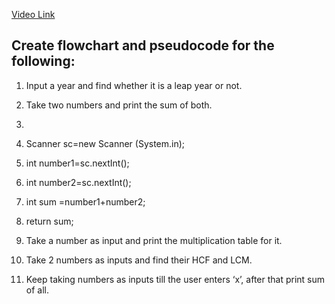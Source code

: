 [Video Link](https://youtu.be/lhELGQAV4gg)

## Create flowchart and pseudocode for the following:

1. Input a year and find whether it is a leap year or not.
2. Take two numbers and print the sum of both.

3. 
4. Scanner sc=new Scanner (System.in);
5. int number1=sc.nextInt();
6. int number2=sc.nextInt();
7. int sum =number1+number2;
8. return sum;


9. Take a number as input and print the multiplication table for it.
10. Take 2 numbers as inputs and find their HCF and LCM.
11. Keep taking numbers as inputs till the user enters ‘x’, after that print sum of all.
